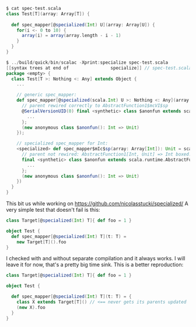 ```scala
$ cat spec-test.scala 
class Test[T](array: Array[T]) {
 
  def spec_mapper[@specialized(Int) U](array: Array[U]) {
    for(i <- 0 to 10) {
      array(i) = array(array.length - i - 1)
    }
  }
}

$ ../build/quick/bin/scalac -Xprint:specialize spec-test.scala
[[syntax trees at end of                specialize]] // spec-test.scala
package <empty> {
  class Test[T >: Nothing <: Any] extends Object {
    ...

    // generic spec_mapper:
    def spec_mapper[@specialized(scala.Int) U >: Nothing <: Any](array: Array[U]): Unit = scala.this.Predef.intWrapper(0).to(10).foreach$mVc$sp({
      // parent rewired correctly to AbstractFunction1$mcVI$sp
      @SerialVersionUID(0) final <synthetic> class $anonfun extends scala.runtime.AbstractFunction1$mcVI$sp with Serializable {
        ...
      };
      (new anonymous class $anonfun(): Int => Unit)
    });

    // specialized spec_mapper for Int:
    <specialized> def spec_mapper$mIc$sp(array: Array[Int]): Unit = scala.this.Predef.intWrapper(0).to(10).foreach$mVc$sp({
      // parent not rewired: AbstractFunction1[Int, Unit] => Int boxed!
      final <synthetic> class $anonfun extends scala.runtime.AbstractFunction1[Int,Unit] with Serializable {
        ...
      };
      (new anonymous class $anonfun(): Int => Unit)
    })
  }
}
```

This bit us while working on https://github.com/nicolasstucki/specialized/
A very simple test that doesn't fail is this:

```scala
class Target[@specialized(Int) T]{ def foo = 1 }

object Test {
  def spec_mapper[@specialized(Int) T](t: T) =
    new Target[T]().foo
}
```

I checked with and without separate compilation and it always works.
I will leave it for now, that's a pretty big time sink.
This is a better reproduction:
```scala
class Target[@specialized(Int) T]{ def foo = 1 }

object Test {

  def spec_mapper[@specialized(Int) T](t: T) = {
    class X extends Target[T]() // <== never gets its parents updated
    (new X).foo
  }
}
```
